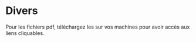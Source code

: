# Divers 

Pour les fichiers pdf, téléchargez les sur vos machines pour avoir accès aux liens cliquables.
